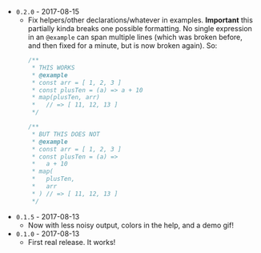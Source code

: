 * `0.2.0` - 2017-08-15
  * Fix helpers/other declarations/whatever in examples. **Important** this
    partially kinda breaks one possible formatting. No single expression in an
    `@example` can span multiple lines (which was broken before, and then fixed
    for a minute, but is now broken again). So:
    ```javascript
    /**
     * THIS WORKS
     * @example
     * const arr = [ 1, 2, 3 ]
     * const plusTen = (a) => a + 10
     * map(plusTen, arr)
     *   // => [ 11, 12, 13 ]
     */

    /**
     * BUT THIS DOES NOT
     * @example
     * const arr = [ 1, 2, 3 ]
     * const plusTen = (a) =>
     *   a + 10
     * map(
     *   plusTen,
     *   arr
     * ) // => [ 11, 12, 13 ]
     */
    ```
* `0.1.5` - 2017-08-13
  * Now with less noisy output, colors in the help, and a demo gif!
* `0.1.0` - 2017-08-13
  * First real release. It works!
